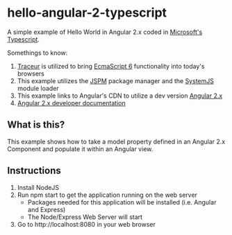 # hello-angular-2-typescript
A simple example of Hello World in Angular 2.x coded in [Microsoft's Typescript](http://www.typescriptlang.org/).

Somethings to know:

1. [Traceur](https://github.com/google/traceur-compiler) is utilized to bring [EcmaScript 6](http://wiki.ecmascript.org/doku.php?id=harmony:specification_drafts) functionality into today's browsers
2. This example utilizes the [JSPM](http://jspm.io/) package manager and the [SystemJS](https://github.com/systemjs/systemjs) module loader
3. This example links to Angular's CDN to utilize a dev version [Angular 2.x](https://code.angularjs.org/2.0.0-alpha.25/angular2.dev.js)
4. [Angular 2.x developer documentation](https://angular.io/)

## What is this?
This example shows how to take a model property defined in an Angular 2.x Component and populate it within an Angular view.

## Instructions 
1. Install NodeJS
2. Run npm start to get the application running on the web server
    * Packages needed for this application will be installed (i.e. Angular and Express)
    * The Node/Express Web Server will start
3. Go to http://localhost:8080 in your web browser